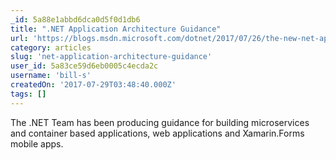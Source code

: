 ```yaml
---
_id: 5a88e1abbd6dca0d5f0d1db6
title: ".NET Application Architecture Guidance"
url: 'https://blogs.msdn.microsoft.com/dotnet/2017/07/26/the-new-net-application-architecture-guidance/'
category: articles
slug: 'net-application-architecture-guidance'
user_id: 5a83ce59d6eb0005c4ecda2c
username: 'bill-s'
createdOn: '2017-07-29T03:48:40.000Z'
tags: []
---
```


The .NET Team has been producing guidance for building microservices and container based applications, web applications and Xamarin.Forms mobile apps. 
